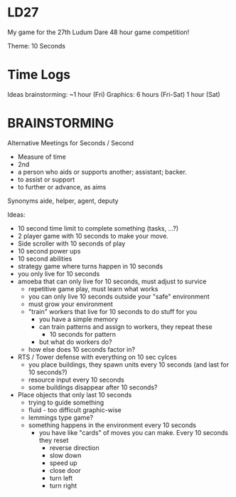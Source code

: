 LD27
=============

My game for the 27th Ludum Dare 48 hour game competition!


Theme: 10 Seconds

Time Logs
=============
Ideas brainstorming: ~1 hour (Fri)
Graphics: 6 hours (Fri-Sat) 1 hour (Sat)

BRAINSTORMING
=============

Alternative Meetings for Seconds / Second
- Measure of time
- 2nd
- a person who aids or supports another; assistant; backer.
- to assist or support
- to further or advance, as aims

Synonyms
aide, helper, agent, deputy

Ideas:
- 10 second time limit to complete something (tasks, ...?)
- 2 player game with 10 seconds to make your move.
- Side scroller with 10 seconds of play
- 10 second power ups
- 10 second abilities
- strategy game where turns happen in 10 seconds
- you only live for 10 seconds
- amoeba that can only live for 10 seconds, must adjust to survice
	- repetitive game play, must learn what works
	- you can only live 10 seconds outside your "safe" environment
	- must grow your environment
	- "train" workers that live for 10 seconds to do stuff for you
		- you have a simple memory
		- can train patterns and assign to workers, they repeat these
			- 10 seconds for pattern
		- but what do workers do?
	- how else does 10 seconds factor in?
- RTS / Tower defense with everything on 10 sec cylces
	- you place buildings, they spawn units every 10 seconds (and last for 10 seconds?)
	- resource input every 10 seconds
	- some buildings disappear after 10 seconds?
- Place objects that only last 10 seconds
 	- trying to guide something
 	- fluid - too difficult graphic-wise
 	- lemmings type game?
 	- something happens in the environment every 10 seconds
 		- you have like "cards" of moves you can make. Every 10 seconds they reset
 			- reverse direction
 			- slow down
 			- speed up
 			- close door
 			- turn left
 			- turn right

		
	
	



